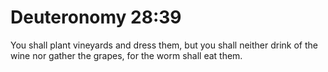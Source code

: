 # Deuteronomy 28:39

You shall plant vineyards and dress them, but you shall neither drink of the wine nor gather the grapes, for the worm shall eat them.
